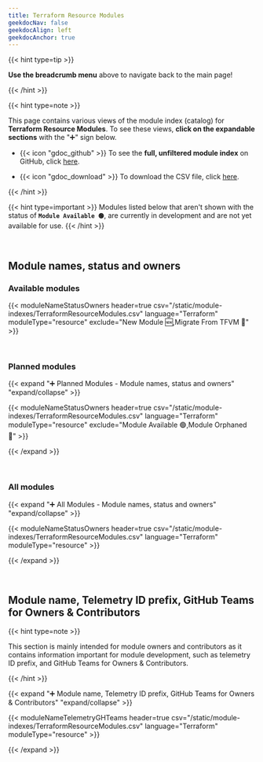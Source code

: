 ```yaml
---
title: Terraform Resource Modules
geekdocNav: false
geekdocAlign: left
geekdocAnchor: true
---
```


{{< hint type=tip >}}

**Use the breadcrumb menu** above to navigate back to the main page!

{{< /hint >}}

{{< hint type=note >}}

This page contains various views of the module index (catalog) for **Terraform Resource Modules**. To see these views, **click on the expandable sections** with the "➕" sign below.

- {{< icon "gdoc_github" >}} To see the **full, unfiltered module index** on GitHub, click [here](https://github.com/Azure/Azure-Verified-Modules/blob/main/docs/static/module-indexes/TerraformResourceModules.csv).

- {{< icon "gdoc_download" >}} To download the CSV file, click [here](/Azure-Verified-Modules/module-indexes/TerraformResourceModules.csv).

{{< /hint >}}

{{< hint type=important >}}
Modules listed below that aren't shown with the status of **`Module Available 🟢`**, are currently in development and are not yet available for use.
{{< /hint >}}

<br>

## Module names, status and owners

### Available modules

{{< moduleNameStatusOwners header=true csv="/static/module-indexes/TerraformResourceModules.csv" language="Terraform" moduleType="resource" exclude="New Module :new:,Migrate From TFVM :rocket:" >}}

<br>

### Planned modules

{{< expand "➕ Planned Modules - Module names, status and owners" "expand/collapse" >}}

{{< moduleNameStatusOwners header=true csv="/static/module-indexes/TerraformResourceModules.csv" language="Terraform" moduleType="resource" exclude="Module Available :green_circle:,Module Orphaned :eyes:" >}}

{{< /expand >}}

<br>

### All modules

{{< expand "➕ All Modules - Module names, status and owners" "expand/collapse" >}}

{{< moduleNameStatusOwners header=true csv="/static/module-indexes/TerraformResourceModules.csv" language="Terraform" moduleType="resource" >}}

{{< /expand >}}

<br>

## Module name, Telemetry ID prefix, GitHub Teams for Owners & Contributors

{{< hint type=note >}}

This section is mainly intended for module owners and contributors as it contains information important for module development, such as telemetry ID prefix, and GitHub Teams for Owners & Contributors.

{{< /hint >}}

{{< expand "➕ Module name, Telemetry ID prefix, GitHub Teams for Owners & Contributors" "expand/collapse" >}}

{{< moduleNameTelemetryGHTeams header=true csv="/static/module-indexes/TerraformResourceModules.csv" language="Terraform" moduleType="resource" >}}

{{< /expand >}}
